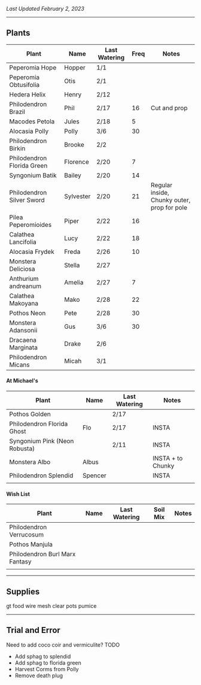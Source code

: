 *Last Updated February 2, 2023*

---

## Plants

| Plant                      | Name      | Last Watering | Freq | Notes                                       |
| -------------------------- | --------- | ------------- | ---- | ------------------------------------------- |
| Peperomia Hope             | Hopper    | 1/1           |      |                                             |
| Peperomia Obtusifolia      | Otis      | 2/1           |      |                                             |
| Hedera Helix               | Henry     | 2/12          |      |                                             |
| Philodendron Brazil        | Phil      | 2/17          | 16   | Cut and prop                                |
| Macodes Petola             | Jules     | 2/18          | 5    |                                             |
| Alocasia Polly             | Polly     | 3/6           | 30   |                                             |
| Philodendron Birkin        | Brooke    | 2/2           |      |                                             |
| Philodendron Florida Green | Florence  | 2/20          | 7    |                                             |
| Syngonium Batik            | Bailey    | 2/20          | 14   |                                             |
| Philodendron Silver Sword  | Sylvester | 2/20          | 21   | Regular inside, Chunky outer, prop for pole |
| Pilea Peperomioides        | Piper     | 2/22          | 16   |                                             |
| Calathea Lancifolia        | Lucy      | 2/22          | 18   |                                             |
| Alocasia Frydek            | Freda     | 2/26          | 10   |                                             |
| Monstera Deliciosa         | Stella    | 2/27          |      |                                             |
| Anthurium andreanum        | Amelia    | 2/27          | 7    |                                             |
| Calathea Makoyana          | Mako      | 2/28          | 22   |                                             |
| Pothos Neon                | Pete      | 2/28          | 30   |                                             |
| Monstera Adansonii         | Gus       | 3/6           | 30   |                                             |
| Dracaena Marginata         | Drake     | 2/6           |      |                                             |
| Philodendron Micans        | Micah     | 3/1           |      |                                             |


#### At Michael's

| Plant                         | Name    | Last Watering | Notes             |
| ----------------------------- | ------- | ------------- | ----------------- |
| Pothos Golden                 |         | 2/17          |                   |
| Philodendron Florida Ghost    | Flo     | 2/17          | INSTA             |
| Syngonium Pink (Neon Robusta) |         | 2/11          | INSTA             |
| Monstera Albo                 | Albus   |               | INSTA + to Chunky |
| Philodendron Splendid         | Spencer |               | INSTA             |
|                               |         |               |                   |

#### Wish List

| Plant                          | Name | Last Watering | Soil Mix | Notes |
| ------------------------------ | ---- | ------------- | -------- | ----- |
| Philodendron Verrucosum        |      |               |          |       |
| Pothos Manjula                 |      |               |          |       |
| Philodendron Burl Marx Fantasy |      |               |          |       |
|                                |      |               |          |       |



---

## Supplies

gt food
wire mesh
clear pots
pumice

---

## Trial and Error

Need to add coco coir and vermiculite?
TODO
- Add sphag to splendid
- Add sphag to florida green
- Harvest Corms from Polly
- Remove death plug

